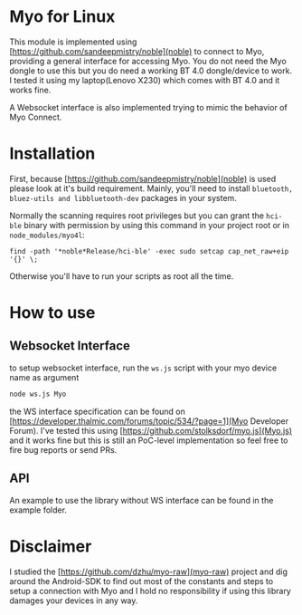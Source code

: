 # Myo for Linux

This module is implemented using [https://github.com/sandeepmistry/noble](noble) to connect to Myo,
providing a general interface for accessing Myo. You do not need the Myo dongle to use this but you do
need a working BT 4.0 dongle/device to work. I tested it using my laptop(Lenovo X230) which comes with
BT 4.0 and it works fine.

A Websocket interface is also implemented trying to mimic the behavior of Myo Connect.

# Installation
First, because [https://github.com/sandeepmistry/noble](noble)  is used please look at it's build requirement.
Mainly, you'll need to install `bluetooth, bluez-utils and libbluetooth-dev` packages in your system.

Normally the scanning requires root privileges but you can grant the `hci-ble` binary with permission by using this command
in your project root or in `node_modules/myo4l`:

`find -path '*noble*Release/hci-ble' -exec sudo setcap cap_net_raw+eip '{}' \;`

Otherwise you'll have to run your scripts as root all the time.

# How to use

## Websocket Interface
to setup websocket interface, run the `ws.js` script with your myo device name as argument

```sh
node ws.js Myo
```

the WS interface specification can be found on [https://developer.thalmic.com/forums/topic/534/?page=1](Myo Developer Forum).
I've tested this using [https://github.com/stolksdorf/myo.js](Myo.js) and it works fine but this is still an PoC-level
implementation so feel free to fire bug reports or send PRs.

## API

An example to use the library without WS interface can be found in the example folder.

# Disclaimer

I studied the [https://github.com/dzhu/myo-raw](myo-raw) project and dig around the Android-SDK to find out most of
the constants and steps to setup a connection with Myo and I hold no responsibility if using this library damages
your devices in any way.
